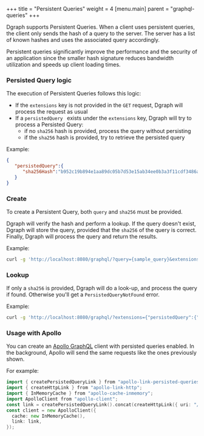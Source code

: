 +++
title = "Persistent Queries"
weight = 4
[menu.main]
    parent = "graphql-queries"
+++

Dgraph supports Persistent Queries. When a client uses persistent queries, the client only sends the hash of a query to the server. The server has a list of known hashes and uses the associated query accordingly.

Persistent queries significantly improve the performance and the security of an application since the smaller hash signature reduces bandwidth utilization and speeds up client loading times.

### Persisted Query logic

The execution of Persistent Queries follows this logic:

- If the `extensions` key is not provided in the `GET` request, Dgraph will process the request as usual
- If a `persistedQuery ` exists under the `extensions` key, Dgraph will try to process a Persisted Query:
	 - if no `sha256` hash is provided, process the query without persisting
	 - if the `sha256` hash is provided, try to retrieve the persisted query

Example:

```json
{
   "persistedQuery":{
      "sha256Hash":"b952c19b894e1aa89dc05b7d53e15ab34ee0b3a3f11cdf3486acef4f0fe85c52"
   }
}
```

### Create

To create a Persistent Query, both `query` and `sha256` must be provided.

Dgraph will verify the hash and perform a lookup. If the query doesn't exist, Dgraph will store the query, provided that the `sha256` of the query is correct. Finally, Dgraph will process the query and return the results.

Example:

```sh
curl -g 'http://localhost:8080/graphql/?query={sample_query}&extensions={"persistedQuery":{"sha256Hash":"b952c19b894e1aa89dc05b7d53e15ab34ee0b3a3f11cdf3486acef4f0fe85c52"}}'
```

### Lookup

If only a `sha256` is provided, Dgraph will do a look-up, and process the query if found. Otherwise you'll get a `PersistedQueryNotFound` error.

Example:

```sh
curl -g 'http://localhost:8080/graphql/?extensions={"persistedQuery":{"sha256Hash":"b952c19b894e1aa89dc05b7d53e15ab34ee0b3a3f11cdf3486acef4f0fe85c52"}}'
```

### Usage with Apollo

You can create an [Apollo GraphQL](https://www.apollographql.com/) client with persisted queries enabled. In the background, Apollo will send the same requests like the ones previously shown.

For example:

```go
import { createPersistedQueryLink } from "apollo-link-persisted-queries";
import { createHttpLink } from "apollo-link-http";
import { InMemoryCache } from "apollo-cache-inmemory";
import ApolloClient from "apollo-client";
const link = createPersistedQueryLink().concat(createHttpLink({ uri: "/graphql" }));
const client = new ApolloClient({
  cache: new InMemoryCache(),
  link: link,
});
```
